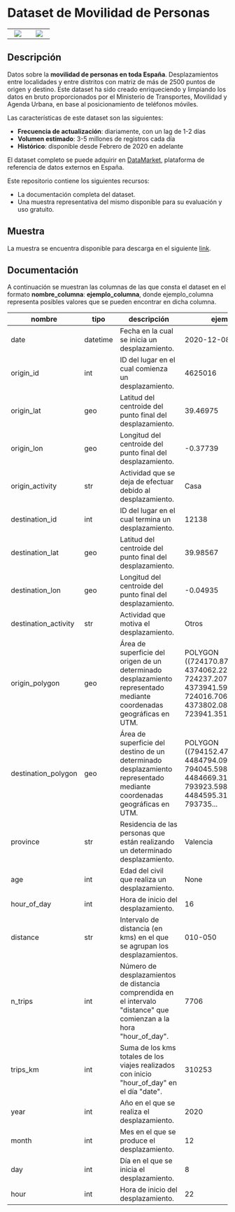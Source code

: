 # Dataset de Movilidad de Personas

<table align="center">
  <tbody>
    <tr align="center">
      <td width="33%">
        <a href="https://github.com/Data-Market/movilidad-de-personas">
          <img src="https://datamarket.es/media/images/movilidad-de-personas-image.png" style="max-width:100%;">
        </a>
      </td>
      <td width="33%">
        <a href="https://datamarket.es">
          <img src="https://datamarket.es/static/core/img/logo-og.png" style="max-width:100%;">
        </a>
      </td>
    </tr>
  </tbody>
</table>

## Descripción

Datos sobre la __movilidad de personas en toda España__. Desplazamientos entre localidades y entre distritos con matriz de más de 2500 puntos de origen y destino. Este dataset ha sido creado enriqueciendo y limpiando los datos en bruto proporcionados por el Ministerio de Transportes, Movilidad y Agenda Urbana, en base al posicionamiento de teléfonos móviles.

Las características de este dataset son las siguientes:

* __Frecuencia de actualización__: diariamente, con un lag de 1-2 días
* __Volumen estimado__: 3-5 millones de registros cada día
* __Histórico__: disponible desde Febrero de 2020 en adelante

El dataset completo se puede adquirir en [DataMarket](https://datamarket.es/#movilidad-de-personas-dataset), plataforma de referencia de datos externos en España. 

Este repositorio contiene los siguientes recursos:

* La documentación completa del dataset.
* Una muestra representativa del mismo disponible para su evaluación y uso gratuito.

## Muestra

La muestra se encuentra disponible para descarga en el siguiente [link](https://github.com/Data-Market/movilidad-de-personas/blob/main/movilidad-de-personas-sample.csv).

## Documentación

A continuación se muestran las columnas de las que consta el dataset en el formato __nombre_columna__: __ejemplo_columna__, donde ejemplo_columna representa posibles valores que se pueden encontrar en dicha columna.

| nombre               | tipo     | descripción                                                                                                                               | ejemplo                                                                                                                          |
|----------------------|----------|-------------------------------------------------------------------------------------------------------------------------------------------|----------------------------------------------------------------------------------------------------------------------------------|
| date                 | datetime | Fecha en la cual se inicia un desplazamiento.                                               | 2020-12-08                                                                                                                       |
| origin_id            | int      | ID del lugar en el cual comienza un desplazamiento.                                                                                                | 4625016                                                                                                                          |
| origin_lat           | geo      | Latitud del centroide del punto final del desplazamiento.  | 39.46975                                                                                                                         |
| origin_lon           | geo      | Longitud del centroide del punto final del desplazamiento. | -0.37739                                                                                                                         |
| origin_activity      | str      | Actividad que se deja de efectuar debido al desplazamiento.                                                                            | Casa                                                                                                                             |
| destination_id       | int      | ID del lugar en el cual termina un desplazamiento.                                                                                           | 12138                                                                                                                            |
| destination_lat      | geo      | Latitud del centroide del punto final del desplazamiento.   | 39.98567                                                                                                                         |
| destination_lon      | geo      | Longitud del centroide del punto final del desplazamiento.  | -0.04935                                                                                                                         |
| destination_activity | str      | Actividad que motiva el desplazamiento.                                               | Otros                                                                                                                            |
| origin_polygon       | geo      | Área de superficie del origen de un determinado desplazamiento representado mediante coordenadas geográficas en UTM.                                | POLYGON ((724170.8735999996 4374062.2238, 724237.2073999997 4373941.599300001, 724016.7068999996 4373802.0811, 723941.3515999996... |
| destination_polygon  | geo      | Área de superficie del destino de un determinado desplazamiento representado mediante coordenadas geográficas en UTM.                              | POLYGON ((794152.4726999998 4484794.095699999, 794045.5981999999 4484669.313499999, 793923.5981999999 4484595.315199999, 793735... |
| province             | str      | Residencia de las personas que están realizando un determinado desplazamiento.                                                                 | Valencia                                                                                                                         |
| age                  | int      | Edad del civil que realiza un desplazamiento.                                                                                                 | None                                                                                                                             |
| hour_of_day          | int      | Hora de inicio del desplazamiento.                                                                                                 | 16                                                                                                                               |
| distance             | str      | Intervalo de distancia (en kms) en el que se agrupan los desplazamientos.                                                             | 010-050                                                                                                                          |
| n_trips              | int      | Número de desplazamientos de distancia comprendida en el intervalo "distance" que comienzan a la hora "hour_of_day".                                                                                 | 7706                                                                                                                             |
| trips_km             | int      | Suma de los kms totales de los viajes realizados con inicio "hour_of_day" en el día "date".                                                                   | 310253                                                                                                                           |
| year                 | int      | Año en el que se realiza el desplazamiento.                                                                                                                   | 2020                                                                                                                             |
| month                | int      | Mes en el que se produce el desplazamiento.                                                                                                                   | 12                                                                                                                               |
| day                  | int      | Día en el que se inicia el desplazamiento.                                                                                                                   | 8                                                                                                                                |
| hour                 | int      | Hora de inicio del desplazamiento.                                                                                                                           | 22                                                                                                                               |
